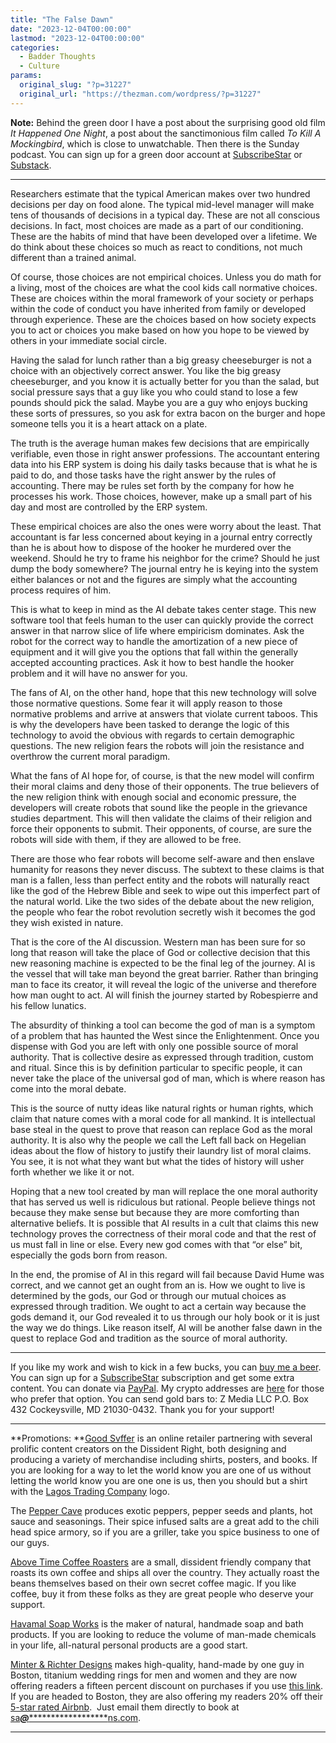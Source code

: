 ```yaml
---
title: "The False Dawn"
date: "2023-12-04T00:00:00"
lastmod: "2023-12-04T00:00:00"
categories:
  - Badder Thoughts
  - Culture
params:
  original_slug: "?p=31227"
  original_url: "https://thezman.com/wordpress/?p=31227"
---
```


**Note:** Behind the green door I have a post about the surprising good
old film *It Happened One Night*, a post about the sanctimonious film
called *To Kill A Mockingbird*, which is close to unwatchable. Then
there is the Sunday podcast. You can sign up for a green door account at
<a href="https://www.subscribestar.com/the-z-blog" rel="noopener"
target="_blank">SubscribeStar</a> or
<a href="https://thedissident.substack.com/" rel="noopener"
target="_blank">Substack</a>.

------------------------------------------------------------------------

Researchers estimate that the typical American makes over two hundred
decisions per day on food alone. The typical mid-level manager will make
tens of thousands of decisions in a typical day. These are not all
conscious decisions. In fact, most choices are made as a part of our
conditioning. These are the habits of mind that have been developed over
a lifetime. We do think about these choices so much as react to
conditions, not much different than a trained animal.

Of course, those choices are not empirical choices. Unless you do math
for a living, most of the choices are what the cool kids call normative
choices. These are choices within the moral framework of your society or
perhaps within the code of conduct you have inherited from family or
developed through experience. These are the choices based on how society
expects you to act or choices you make based on how you hope to be
viewed by others in your immediate social circle.

Having the salad for lunch rather than a big greasy cheeseburger is not
a choice with an objectively correct answer. You like the big greasy
cheeseburger, and you know it is actually better for you than the salad,
but social pressure says that a guy like you who could stand to lose a
few pounds should pick the salad. Maybe you are a guy who enjoys bucking
these sorts of pressures, so you ask for extra bacon on the burger and
hope someone tells you it is a heart attack on a plate.

The truth is the average human makes few decisions that are empirically
verifiable, even those in right answer professions. The accountant
entering data into his ERP system is doing his daily tasks because that
is what he is paid to do, and those tasks have the right answer by the
rules of accounting. There may be rules set forth by the company for how
he processes his work. Those choices, however, make up a small part of
his day and most are controlled by the ERP system.

These empirical choices are also the ones were worry about the least.
That accountant is far less concerned about keying in a journal entry
correctly than he is about how to dispose of the hooker he murdered over
the weekend. Should he try to frame his neighbor for the crime? Should
he just dump the body somewhere? The journal entry he is keying into the
system either balances or not and the figures are simply what the
accounting process requires of him.

This is what to keep in mind as the AI debate takes center stage. This
new software tool that feels human to the user can quickly provide the
correct answer in that narrow slice of life where empiricism dominates.
Ask the robot for the correct way to handle the amortization of a new
piece of equipment and it will give you the options that fall within the
generally accepted accounting practices. Ask it how to best handle the
hooker problem and it will have no answer for you.

The fans of AI, on the other hand, hope that this new technology will
solve those normative questions. Some fear it will apply reason to those
normative problems and arrive at answers that violate current taboos.
This is why the developers have been tasked to derange the logic of this
technology to avoid the obvious with regards to certain demographic
questions. The new religion fears the robots will join the resistance
and overthrow the current moral paradigm.

What the fans of AI hope for, of course, is that the new model will
confirm their moral claims and deny those of their opponents. The true
believers of the new religion think with enough social and economic
pressure, the developers will create robots that sound like the people
in the grievance studies department. This will then validate the claims
of their religion and force their opponents to submit. Their opponents,
of course, are sure the robots will side with them, if they are allowed
to be free.

There are those who fear robots will become self-aware and then enslave
humanity for reasons they never discuss. The subtext to these claims is
that man is a fallen, less than perfect entity and the robots will
naturally react like the god of the Hebrew Bible and seek to wipe out
this imperfect part of the natural world. Like the two sides of the
debate about the new religion, the people who fear the robot revolution
secretly wish it becomes the god they wish existed in nature.

That is the core of the AI discussion. Western man has been sure for so
long that reason will take the place of God or collective decision that
this new reasoning machine is expected to be the final leg of the
journey. AI is the vessel that will take man beyond the great barrier.
Rather than bringing man to face its creator, it will reveal the logic
of the universe and therefore how man ought to act. AI will finish the
journey started by Robespierre and his fellow lunatics.

The absurdity of thinking a tool can become the god of man is a symptom
of a problem that has haunted the West since the Enlightenment. Once you
dispense with God you are left with only one possible source of moral
authority. That is collective desire as expressed through tradition,
custom and ritual. Since this is by definition particular to specific
people, it can never take the place of the universal god of man, which
is where reason has come into the moral debate.

This is the source of nutty ideas like natural rights or human rights,
which claim that nature comes with a moral code for all mankind. It is
intellectual base steal in the quest to prove that reason can replace
God as the moral authority. It is also why the people we call the Left
fall back on Hegelian ideas about the flow of history to justify their
laundry list of moral claims. You see, it is not what they want but what
the tides of history will usher forth whether we like it or not.

Hoping that a new tool created by man will replace the one moral
authority that has served us well is ridiculous but rational. People
believe things not because they make sense but because they are more
comforting than alternative beliefs. It is possible that AI results in a
cult that claims this new technology proves the correctness of their
moral code and that the rest of us must fall in line or else. Every new
god comes with that “or else” bit, especially the gods born from reason.

In the end, the promise of AI in this regard will fail because David
Hume was correct, and we cannot get an ought from an is. How we ought to
live is determined by the gods, our God or through our mutual choices as
expressed through tradition. We ought to act a certain way because the
gods demand it, our God revealed it to us through our holy book or it is
just the way we do things. Like reason itself, AI will be another false
dawn in the quest to replace God and tradition as the source of moral
authority.

------------------------------------------------------------------------

If you like my work and wish to kick in a few bucks, you can
<a href="https://www.buymeacoffee.com/mujolulu" rel="noopener"
target="_blank">buy me a beer</a>. You can sign up for a
<a href="https://www.subscribestar.com/the-z-blog" rel="noopener"
target="_blank">SubscribeStar</a> subscription and get some extra
content. You can donate via <a
href="https://www.paypal.com/donate/?cmd=_s-xclick&amp;hosted_button_id=UDAS2Q8JYA6CN&amp;source=url"
rel="noopener" target="_blank">PayPal</a>. My crypto addresses are
<a href="https://thezman.com/wordpress/?page_id=22713" rel="noopener"
target="_blank">here</a> for those who prefer that option. You can send
gold bars to: Z Media LLC P.O. Box 432 Cockeysville, MD 21030-0432.
Thank you for your support!

------------------------------------------------------------------------

**Promotions: **<a href="https://goodsvffer.com/" rel="noopener" target="_blank">Good
Svffer</a> is an online retailer partnering with several prolific
content creators on the Dissident Right, both designing and producing a
variety of merchandise including shirts, posters, and books. If you are
looking for a way to let the world know you are one of us without
letting the world know you are one one is us, then you should but a
shirt with the
<a href="https://goodsvffer.com/products/lagos-trading-company"
rel="noopener" target="_blank">Lagos Trading Company</a> logo.

The <a href="https://peppercave.com/shop/ols/products" rel="noopener"
target="_blank">Pepper Cave</a> produces exotic peppers, pepper seeds
and plants, hot sauce and seasonings. Their spice infused salts are a
great add to the chili head spice armory, so if you are a griller, take
you spice business to one of our guys.

<a href="https://abovetimecoffee.com/" rel="noopener"
target="_blank">Above Time Coffee Roasters</a> are a small, dissident
friendly company that roasts its own coffee and ships all over the
country. They actually roast the beans themselves based on their own
secret coffee magic. If you like coffee, buy it from these folks as they
are great people who deserve your support.

<a href="https://havamalsoapworks.com/" rel="noopener"
target="_blank">Havamal Soap Works</a> is the maker of natural, handmade
soap and bath products. If you are looking to reduce the volume of
man-made chemicals in your life, all-natural personal products are a
good start.

<a href="https://www.minterandrichterdesigns.com/"
rel="noreferrer nofollow noopener" target="_blank">Minter &amp; Richter
Designs</a> makes high-quality, hand-made by one guy in Boston, titanium
wedding rings for men and women and they are now offering readers a
fifteen percent discount on purchases if you use
<a href="https://www.minterandrichterdesigns.com/discount/ZMAN"
rel="noreferrer nofollow noopener" target="_blank">this link</a>.
<span class="highlight"><span class="colour"><span class="font"><span class="size">If
you are headed to Boston, they are also offering my readers 20% off
their <a
href="https://www.airbnb.com/users/7988017/listings?user_id=7988017&amp;s=3"
rel="noopener noreferrer" target="_blank">5-star rated Airbnb</a>.  Just
email them directly to book at
<a href="mailto:sa***@*********************ns.com"
data-original-string="Vel7xk/FDLoedTJHCYmz8Q==cb7ynjKled4SwAvkFiJXx67j7DlpZ29ZLbnjgQzYkN8ec3iYsWappctpWSskLbtrdUl"><span
class="apbct-email-encoder"
data-original-string="wh/Nd3dCCDOfDJwEDCJu9A==cb7TbJ5O/jJcrROlDLO8fgB2KtJYKw+PBs7uM6MGxsJAV4MbPwEhRBnF7eDMlXC2JWB"
title="This contact has been encoded by Anti-Spam by CleanTalk. Click to decode. To finish the decoding make sure that JavaScript is enabled in your browser.">sa<span
class="apbct-blur">***</span>@<span
class="apbct-blur">*********************</span>ns.com</span></a>.</span></span></span></span>

------------------------------------------------------------------------

